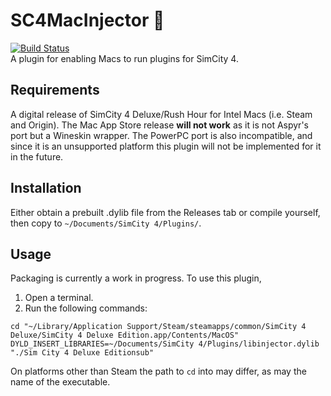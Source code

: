 # SC4MacInjector :electric_plug:
[![Build Status](https://travis-ci.org/nsgomez/sc4macinjector.svg?branch=master)](https://travis-ci.org/nsgomez/sc4macinjector)  
A plugin for enabling Macs to run plugins for SimCity 4.

## Requirements
A digital release of SimCity 4 Deluxe/Rush Hour for Intel Macs (i.e. Steam and Origin). The
Mac App Store release **will not work** as it is not Aspyr's port but a Wineskin wrapper. The
PowerPC port is also incompatible, and since it is an unsupported platform this plugin will
not be implemented for it in the future.

## Installation
Either obtain a prebuilt .dylib file from the Releases tab or compile yourself, then copy to
`~/Documents/SimCity 4/Plugins/`.

## Usage
Packaging is currently a work in progress. To use this plugin,

1. Open a terminal.
2. Run the following commands:

```
cd "~/Library/Application Support/Steam/steamapps/common/SimCity 4 Deluxe/SimCity 4 Deluxe Edition.app/Contents/MacOS"
DYLD_INSERT_LIBRARIES=~/Documents/SimCity 4/Plugins/libinjector.dylib "./Sim City 4 Deluxe Editionsub"
```

On platforms other than Steam the path to `cd` into may differ, as may the name of the executable.